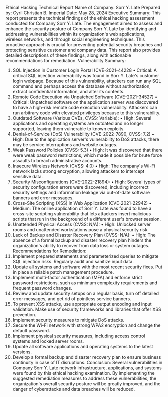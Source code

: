 Ethical Hacking Technical Report
Name of Company: Sorr Y. Late 
Prepared by: Cyril Christian B. Imperial
Date: May 28, 2024
Executive Summary:
This report presents the technical findings of the ethical hacking assessment conducted for Company Sorr Y. Late. The engagement aimed to assess and enhance the security posture of Company Sorr Y. Late by identifying and addressing vulnerabilities within its organization's web applications, wireless networks, and through social engineering techniques. This proactive approach is crucial for preventing potential security breaches and protecting sensitive customer and company data. This report also provides detailed descriptions of these findings, along with actionable recommendations for remediation.
Vulnerability Summary:
1.	SQL Injection in Customer Login Portal (CVE-2021-44228
•	Critical: A critical SQL injection vulnerability was found in Sorr Y. Late's customer login webpage. Because of this vulnerability, attackers can run any SQL command and perhaps access the database without authorization, extract confidential information, and alter its contents.
2.	Remote Code Execution via Unpatched Software (CVE-2021-34527)
•	Critical: Unpatched software on the application server was discovered to have a high-risk remote code execution vulnerability. Attackers can run arbitrary code with elevated privileges because to this vulnerability.
3.	Outdated Software (Various CVEs, CVSS: Variable): 
•	High: Several applications and operating systems are outdated and no longer supported, leaving them vulnerable to known exploits.
4.	Denial-of-Service (DoS) Vulnerability (CVE-2022-7890, CVSS: 7.2)
•	High: Due to the application server's vulnerability to DoS attacks, there may be service interruptions and website outages.
5.	Weak Password Policies (CVSS: 5.3)
•	High: It was discovered that there were weak password restrictions, which made it possible for brute force assaults to breach administrative accounts.
6.	Insecure Wireless Network (CVSS: 4.0)
•	High: The company's Wi-Fi network lacks strong encryption, allowing attackers to intercept sensitive data.
7.	Security Misconfigurations (CVE-2022-21894): 
•	High: Several types of security configuration errors were discovered, including incorrect security settings and information leakage via out-of-date software banners and error messages.
8.	Cross-Site Scripting (XSS) in Web Application (CVE-2021-22942)
•	Medium: The online application of Sorr Y. Late was found to have a cross-site scripting vulnerability that lets attackers insert malicious scripts that run in the background of a different user's browser session.
9.	Unattended Physical Access (CVSS: N/A): 
•	High: Unlocked server rooms and unattended workstations pose a physical security risk.
10.	Lack of Backup and Disaster Recovery Plan (CVSS: N/A): 
•	High: The absence of a formal backup and disaster recovery plan hinders the organization's ability to recover from data loss or system outages.
Recommendations for Remediation:
1.	Implement prepared statements and parameterized queries to mitigate SQL injection risks. Regularly audit and sanitize input data.
2.	Update all systems and software with the most recent security fixes. Put in place a reliable patch management procedure.
3.	Implement multi-factor authentication (MFA) and enforce strict password restrictions, such as minimum complexity requirements and frequent password changes.
4.	Review and update security setups on a regular basis, turn off detailed error messages, and get rid of pointless service banners.
5.	To prevent XSS attacks, use appropriate output encoding and input validation. Make use of security frameworks and libraries that offer XSS prevention.
6.	Implement security measures to mitigate DoS attacks.
7.	Secure the Wi-Fi network with strong WPA2 encryption and change the default password.
8.	Implement physical security measures, including access control systems and locked server rooms.
9.	Update all software applications and operating systems to the latest versions.
10.	Develop a formal backup and disaster recovery plan to ensure business continuity in case of IT disruptions.
Conclusion:
Several vulnerabilities in Company Sorr Y. Late network infrastructure, applications, and systems were found by this ethical hacking examination. By implementing the suggested remediation measures to address these vulnerabilities, the organization's overall security posture will be greatly improved, and the danger of cyberattacks and data breaches will be reduced.
